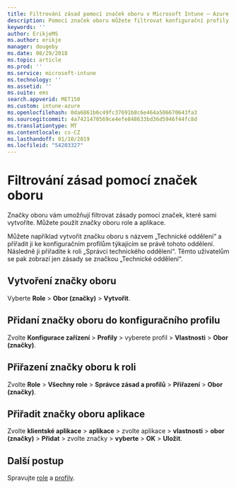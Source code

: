 ```yaml
---
title: Filtrování zásad pomocí značek oboru v Microsoft Intune – Azure | Microsoft Docs
description: Pomocí značek oboru můžete filtrovat konfigurační profily pro konkrétní role.
keywords: ''
author: ErikjeMS
ms.author: erikje
manager: dougeby
ms.date: 08/29/2018
ms.topic: article
ms.prod: ''
ms.service: microsoft-intune
ms.technology: ''
ms.assetid: ''
ms.suite: ems
search.appverid: MET150
ms.custom: intune-azure
ms.openlocfilehash: 0da6861b6c49fc37691b8c6e464a506670643fa3
ms.sourcegitcommit: 4a7421470569ce4efe848633bd36d5946f44fc8d
ms.translationtype: MT
ms.contentlocale: cs-CZ
ms.lasthandoff: 01/10/2019
ms.locfileid: "54203327"
---
```

# <a name="use-scope-tags-to-filter-policies"></a>Filtrování zásad pomocí značek oboru

Značky oboru vám umožňují filtrovat zásady pomocí značek, které sami vytvoříte. Můžete použít značky oboru role a aplikace.

Můžete například vytvořit značku oboru s názvem „Technické oddělení“ a přiřadit ji ke konfiguračním profilům týkajícím se právě tohoto oddělení. Následně ji přiřadíte k roli „Správci technického oddělení“. Těmto uživatelům se pak zobrazí jen zásady se značkou „Technické oddělení“.

## <a name="to-create-a-scope-tag"></a>Vytvoření značky oboru

Vyberte **Role** > **Obor (značky)** > **Vytvořit**.

## <a name="to-add-a-scope-tag-to-a-configuration-profile"></a>Přidaní značky oboru do konfiguračního profilu

Zvolte **Konfigurace zařízení** > **Profily** > vyberete profil > **Vlastnosti** > **Obor (značky)**.

## <a name="to-assign-a-scope-tag-to-a-role"></a>Přiřazení značky oboru k roli

Zvolte **Role** > **Všechny role** > **Správce zásad a profilů** > **Přiřazení** > **Obor (značky)**.

## <a name="to-assign-a-scope-tag-to-an-app"></a>Přiřadit značky oboru aplikace

Zvolte **klientské aplikace** > **aplikace** > zvolte aplikace > **vlastnosti** > **obor (značky)**  >  **Přidat** > zvolte značky > **vyberte** > **OK** > **Uložit**.


## <a name="next-steps"></a>Další postup

Spravujte [role](role-based-access-control.md) a [profily](device-profile-assign.md).

